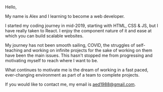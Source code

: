 Hello,

My name is Alex and I learning to become a web developer.

I started my coding journey in mid-2019, starting with HTML, CSS & JS, but I have really taken to React.  I enjoy the component nature of it and ease at which you can build scalable websites.  

My journey has not been smooth sailing, COVID, the struggles of self-teaching and working on infinite projects for the sake of working on them have been the main issues.  This hasn't stopped me from progressing and motivating myself to reach where I want to be.

What continues to motivate me is the dream of working in a fast paced, ever-changing environment as part of a team to complete projects.

If you would like to contact me, my email is aed1988@gmail.com.
